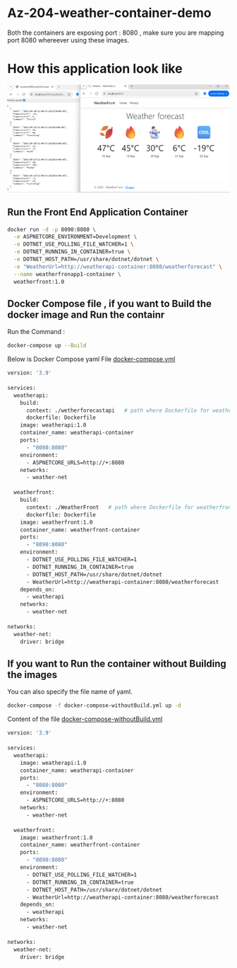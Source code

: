 # Az-204-weather-container-demo
Both the containers are exposing port : 8080 , make sure you are mapping port 8080 whereever using these images.
# How this application look like   
![howapplicationlooks](Images/howapplicationlooks.png)



## Run the Front End Application Container

```bash
docker run -d -p 8090:8080 \
  -e ASPNETCORE_ENVIRONMENT=Development \
  -e DOTNET_USE_POLLING_FILE_WATCHER=1 \
  -e DOTNET_RUNNING_IN_CONTAINER=true \
  -e DOTNET_HOST_PATH=/usr/share/dotnet/dotnet \
  -e "WeatherUrl=http://weatherapi-container:8080/weatherforecast" \
  --name weatherfronapp1-container \
  weatherfront:1.0
```


## Docker Compose file , if you want to Build the docker image and Run the containr

Run the Command  : 

```bash
docker-compose up --Build
```
Below is Docker  Compose yaml File <a href="docker-compose.yml" target="_blank">docker-compose.yml</a>

```bash
version: '3.9'

services:
  weatherapi:
    build:
      context: ./wetherforecastapi   # path where Dockerfile for weatherapi exists
      dockerfile: Dockerfile
    image: weatherapi:1.0
    container_name: weatherapi-container
    ports:
      - "8080:8080"
    environment:
      - ASPNETCORE_URLS=http://+:8080
    networks:
      - weather-net

  weatherfront:
    build:
      context: ./WeatherFront   # path where Dockerfile for weatherfront exists
      dockerfile: Dockerfile
    image: weatherfront:1.0
    container_name: weatherfront-container
    ports:
      - "8090:8080"
    environment:
      - DOTNET_USE_POLLING_FILE_WATCHER=1
      - DOTNET_RUNNING_IN_CONTAINER=true
      - DOTNET_HOST_PATH=/usr/share/dotnet/dotnet
      - WeatherUrl=http://weatherapi-container:8080/weatherforecast
    depends_on:
      - weatherapi
    networks:
      - weather-net

networks:
  weather-net:
    driver: bridge
```


## If you want to Run the container without Building the images 

You can also specify the file name of yaml.

```bash
docker-compose -f docker-compose-withoutBuild.yml up -d
```
Content of the file <a href="docker-compose-withoutBuild.yml" target="_blank">docker-compose-withoutBuild.yml</a>

```bash
version: '3.9'

services:
  weatherapi:
    image: weatherapi:1.0
    container_name: weatherapi-container
    ports:
      - "8080:8080"
    environment:
      - ASPNETCORE_URLS=http://+:8080
    networks:
      - weather-net

  weatherfront:
    image: weatherfront:1.0
    container_name: weatherfront-container
    ports:
      - "8090:8080"
    environment:
      - DOTNET_USE_POLLING_FILE_WATCHER=1
      - DOTNET_RUNNING_IN_CONTAINER=true
      - DOTNET_HOST_PATH=/usr/share/dotnet/dotnet
      - WeatherUrl=http://weatherapi-container:8080/weatherforecast
    depends_on:
      - weatherapi
    networks:
      - weather-net

networks:
  weather-net:
    driver: bridge
```

